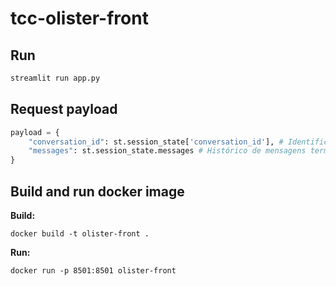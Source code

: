 # tcc-olister-front

## Run

```bash
streamlit run app.py
```

## Request payload

```python
payload = {
    "conversation_id": st.session_state['conversation_id'], # Identificador da conversa
    "messages": st.session_state.messages # Histórico de mensagens terminando com a última fala do usuário
}
```

## Build and run docker image

**Build:**

``docker build -t olister-front .``

**Run:**

``docker run -p 8501:8501 olister-front``

